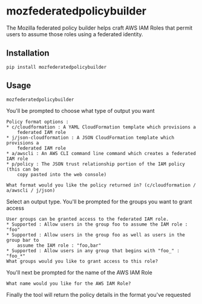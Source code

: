 # mozfederatedpolicybuilder

The Mozilla federated policy builder helps craft AWS IAM Roles that permit users
to assume those roles using a federated identity.

## Installation

```
pip install mozfederatedpolicybuilder
```

## Usage

```
mozfederatedpolicybuilder
```

You'll be prompted to choose what type of output you want

```
Policy format options :
* c/cloudformation : A YAML CloudFormation template which provisions a
    federated IAM role
* j/json-cloudformation : A JSON CloudFormation template which provisions a
    federated IAM role
* a/awscli : An AWS CLI command line command which creates a federated IAM role
* p/policy : The JSON trust relationship portion of the IAM policy (this can be
    copy pasted into the web console)

What format would you like the policy returned in? (c/cloudformation / a/awscli / j/json)
```

Select an output type. You'll be prompted for the groups you want to grant access

```
User groups can be granted access to the federated IAM role.
* Supported : Allow users in the group foo to assume the IAM role : "foo"
* Supported : Allow users in the group foo as well as users in the group bar to
    assume the IAM role : "foo,bar"
* Supported : Allow users in any group that begins with "foo_" : "foo_*"
What groups would you like to grant access to this role?
```

You'll next be prompted for the name of the AWS IAM Role

```
What name would you like for the AWS IAM Role?
```

Finally the tool will return the policy details in the format you've requested
